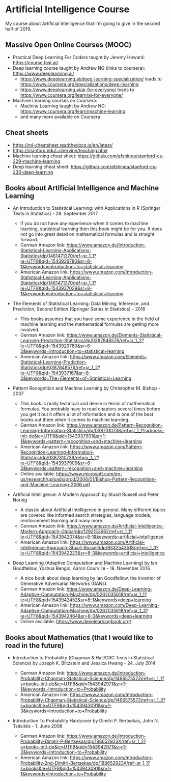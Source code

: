 # Artificial Intelligence Course

My course about Artificial Intelligence that I'm going to give in the second half of 2019.


## Massive Open Online Courses (MOOC)

* Practical Deep Learning For Coders taught by Jeremy Howard: https://course.fast.ai/
* Deep learning course taught by Andrew NG (links to coursera): https://www.deeplearning.ai/
	* https://www.deeplearning.ai/deep-learning-specialization/ leads to https://www.coursera.org/specializations/deep-learning
	* https://www.deeplearning.ai/ai-for-everyone/ leads to https://www.coursera.org/learn/ai-for-everyone/
* Machine Learning courses on Coursera:
	* Machine Learning taught by Andrew NG: https://www.coursera.org/learn/machine-learning
	* and many more available on Coursera

## Cheat sheets

* https://ml-cheatsheet.readthedocs.io/en/latest/
* https://stanford.edu/~shervine/teaching.html
* Machine learning cheat sheet: https://github.com/afshinea/stanford-cs-229-machine-learning
* Deep learning cheat sheet: https://github.com/afshinea/stanford-cs-230-deep-learning


## Books about Artificial Intelligence and Machine Learning

* An Introduction to Statistical Learning: with Applications in R (Springer Texts in Statistics) - 29. September 2017
	* If you do not have any experience when it comes to machine learning, statistical learning then this book might be for you. It does not go into great detail on mathematical formulas and is straight forward.
	* German Amazon link: https://www.amazon.de/Introduction-Statistical-Learning-Applications-Statistics/dp/1461471370/ref=sr_1_1?ie=UTF8&qid=1543929780&sr=8-1&keywords=introduction+to+statistical+learning
	* American Amazon link: https://www.amazon.com/Introduction-Statistical-Learning-Applications-Statistics/dp/1461471370/ref=sr_1_1?ie=UTF8&qid=1543937029&sr=8-1&keywords=introduction+to+statistical+learning

* The Elements of Statistical Learning: Data Mining, Inference, and Prediction, Second Edition (Springer Series in Statistics) - 2016
	* This books assumes that you have some experience in the field of machine learning and the mathematical formulas are getting more involved.
	* German Amazon link: https://www.amazon.de/Elements-Statistical-Learning-Prediction-Statistics/dp/0387848576/ref=sr_1_2?ie=UTF8&qid=1543929780&sr=8-2&keywords=introduction+to+statistical+learning
	* American Amazon link: https://www.amazon.com/Elements-Statistical-Learning-Prediction-Statistics/dp/0387848576/ref=sr_1_2?ie=UTF8&qid=1543937167&sr=8-2&keywords=The+Elements+of+Statistical+Learning

* Pattern Recognition and Machine Learning by Christopher M. Bishop - 2007
	* This book is really technical and dense in terms of mathematical formulas. You probably have to read chapters several times before you get it but it offers a lot of information and is one of the best books out there when it comes to machine learning.
	* German Amazon link: https://www.amazon.de/Pattern-Recognition-Learning-Information-Statistics/dp/0387310738/ref=sr_1_1?s=books-intl-de&ie=UTF8&qid=1543937901&sr=1-1&keywords=pattern+recognition+and+machine+learning
	* American Amazon link: https://www.amazon.com/Pattern-Recognition-Learning-Information-Statistics/dp/0387310738/ref=sr_1_2?ie=UTF8&qid=1543937909&sr=8-2&keywords=pattern+recognition+and+machine+learning
	* Online available: https://www.microsoft.com/en-us/research/uploads/prod/2006/01/Bishop-Pattern-Recognition-and-Machine-Learning-2006.pdf

* Artificial Intelligence: A Modern Approach by Stuart Russell and Peter Norvig
	* A classic about Artificial Intelligence in general. Many different topics are covered like informed search strategies, language models, reinforcement learning and many more.
	* German Amazon link: https://www.amazon.de/Artificial-Intelligence-Modern-Approach-Global/dp/1292153962/ref=sr_1_1?ie=UTF8&qid=1543942074&sr=8-1&keywords=artificial+intelligence
	* American Amazon link: https://www.amazon.com/Artificial-Intelligence-Approach-Stuart-Russell/dp/9332543518/ref=sr_1_3?ie=UTF8&qid=1543942223&sr=8-3&keywords=artificial+intelligence

* Deep Learning (Adaptive Computation and Machine Learning) by Ian Goodfellow, Yoshua Bengio, Aaron Courville - 18. November 2016
	* A nice book about deep learning by Ian Goodfellow, the inventor of Generative Adversarial Networks (GANs).
	* German Amazon link: https://www.amazon.de/Deep-Learning-Adaptive-Computation-Machine/dp/0262035618/ref=sr_1_1?ie=UTF8&qid=1543942452&sr=8-1&keywords=deep+learning
	* American Amazon link: https://www.amazon.com/Deep-Learning-Adaptive-Computation-Machine/dp/0262035618/ref=sr_1_3?ie=UTF8&qid=1543942464&sr=8-3&keywords=deep+learning
	* Online available: https://www.deeplearningbook.org/


## Books about Mathematics (that I would like to read in the future)


* Introduction to Probability (Chapman & Hall/CRC Texts in Statistical Science) by Joseph K. Blitzstein and Jessica Hwang - 24. July 2014
	* German Amazon link: https://www.amazon.de/Introduction-Probability-Chapman-Statistical-Science/dp/1466575573/ref=sr_1_1?s=books-intl-de&ie=UTF8&qid=1543942971&sr=1-1&keywords=Introduction+to+Probability
	* American Amazon link: https://www.amazon.com/Introduction-Probability-Chapman-Statistical-Science/dp/1466575573/ref=sr_1_3?s=books&ie=UTF8&qid=1543943091&sr=1-3&keywords=Introduction+to+Probability

* Introduction To Probability Hardcover by Dimitri P. Bertsekas, John N. Tsitsiklis - 1. June 2008	
	* German Amazon link: https://www.amazon.de/Introduction-Probability-Dimitri-P-Bertsekas/dp/188652923X/ref=sr_1_2?s=books-intl-de&ie=UTF8&qid=1543942971&sr=1-2&keywords=Introduction+to+Probability
	* American Amazon link: https://www.amazon.com/Introduction-Probability-2nd-Dimitri-Bertsekas/dp/188652923X/ref=sr_1_1?s=books&ie=UTF8&qid=1543943091&sr=1-1&keywords=Introduction+to+Probability



